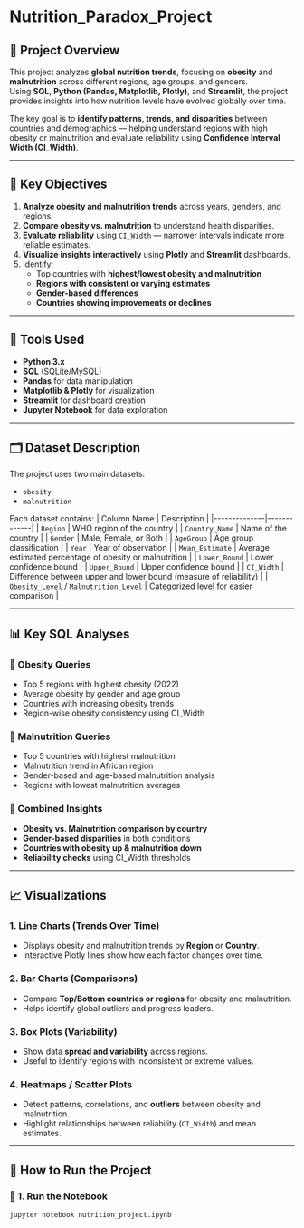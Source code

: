 # Nutrition_Paradox_Project

## 📘 Project Overview
This project analyzes **global nutrition trends**, focusing on **obesity** and **malnutrition** across different regions, age groups, and genders.  
Using **SQL**, **Python (Pandas, Matplotlib, Plotly)**, and **Streamlit**, the project provides insights into how nutrition levels have evolved globally over time.

The key goal is to **identify patterns, trends, and disparities** between countries and demographics — helping understand regions with high obesity or malnutrition and evaluate reliability using **Confidence Interval Width (CI_Width)**.

---

## 🧠 Key Objectives
1. **Analyze obesity and malnutrition trends** across years, genders, and regions.  
2. **Compare obesity vs. malnutrition** to understand health disparities.  
3. **Evaluate reliability** using `CI_Width` — narrower intervals indicate more reliable estimates.  
4. **Visualize insights interactively** using **Plotly** and **Streamlit** dashboards.  
5. Identify:
   - Top countries with **highest/lowest obesity and malnutrition**  
   - **Regions with consistent or varying estimates**  
   - **Gender-based differences**  
   - **Countries showing improvements or declines**  

---

## 🧩 Tools Used
- **Python 3.x**
- **SQL** (SQLite/MySQL)
- **Pandas** for data manipulation
- **Matplotlib & Plotly** for visualization
- **Streamlit** for dashboard creation
- **Jupyter Notebook** for data exploration

---

## 🗂️ Dataset Description
The project uses two main datasets:
- `obesity`
- `malnutrition`

Each dataset contains:
| Column Name | Description |
|--------------|-------------|
| `Region` | WHO region of the country |
| `Country_Name` | Name of the country |
| `Gender` | Male, Female, or Both |
| `AgeGroup` | Age group classification |
| `Year` | Year of observation |
| `Mean_Estimate` | Average estimated percentage of obesity or malnutrition |
| `Lower_Bound` | Lower confidence bound |
| `Upper_Bound` | Upper confidence bound |
| `CI_Width` | Difference between upper and lower bound (measure of reliability) |
| `Obesity_Level` / `Malnutrition_Level` | Categorized level for easier comparison |

---

## 📊 Key SQL Analyses
### 🔹 Obesity Queries
- Top 5 regions with highest obesity (2022)
- Average obesity by gender and age group
- Countries with increasing obesity trends
- Region-wise obesity consistency using CI_Width

### 🔹 Malnutrition Queries
- Top 5 countries with highest malnutrition
- Malnutrition trend in African region
- Gender-based and age-based malnutrition analysis
- Regions with lowest malnutrition averages

### 🔹 Combined Insights
- **Obesity vs. Malnutrition comparison by country**
- **Gender-based disparities** in both conditions
- **Countries with obesity up & malnutrition down**
- **Reliability checks** using CI_Width thresholds

---

## 📈 Visualizations

### 1. **Line Charts (Trends Over Time)**
- Displays obesity and malnutrition trends by **Region** or **Country**.
- Interactive Plotly lines show how each factor changes over time.

### 2. **Bar Charts (Comparisons)**
- Compare **Top/Bottom countries or regions** for obesity and malnutrition.
- Helps identify global outliers and progress leaders.

### 3. **Box Plots (Variability)**
- Show data **spread and variability** across regions.
- Useful to identify regions with inconsistent or extreme values.

### 4. **Heatmaps / Scatter Plots**
- Detect patterns, correlations, and **outliers** between obesity and malnutrition.
- Highlight relationships between reliability (`CI_Width`) and mean estimates.

---

## 🚀 How to Run the Project

### 🧮 1. Run the Notebook
```bash
jupyter notebook nutrition_project.ipynb
